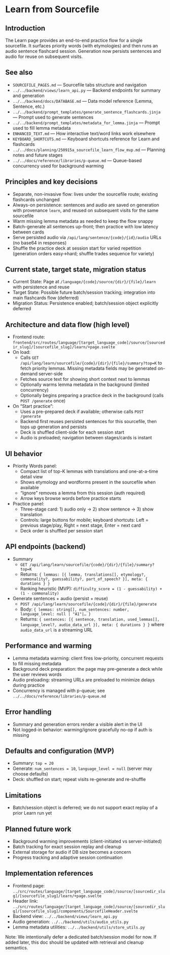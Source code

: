 # Learn from Sourcefile

## Introduction

The Learn page provides an end-to-end practice flow for a single sourcefile. It surfaces priority words (with etymologies) and then runs an audio sentence flashcard session. Generation now persists sentences and audio for reuse on subsequent visits.

## See also

- `SOURCEFILE_PAGES.md` — Sourcefile tabs structure and navigation
- `../../backend/views/learn_api.py` — Backend endpoints for summary and generation
- `../../backend/docs/DATABASE.md` — Data model reference (Lemma, Sentence, etc.)
- `../../backend/prompt_templates/generate_sentence_flashcards.jinja` — Prompt used to generate sentences
- `../../backend/prompt_templates/metadata_for_lemma.jinja` — Prompt used to fill lemma metadata
- `ENHANCED_TEXT.md` — How interactive text/word links work elsewhere
- `KEYBOARD_SHORTCUTS.md` — Keyboard shortcuts reference for Learn and flashcards
- `../../docs/planning/250915a_sourcefile_learn_flow_mvp.md` — Planning notes and future stages
 - `../../docs/reference/libraries/p-queue.md` — Queue-based concurrency used for background warming

## Principles and key decisions

- Separate, non-invasive flow: lives under the sourcefile route; existing flashcards unchanged
- Always-on persistence: sentences and audio are saved on generation with provenance `learn`, and reused on subsequent visits for the same sourcefile
- Warm missing lemma metadata as needed to keep the flow snappy
- Batch-generate all sentences up-front; then practice with low latency between cards
- Serve persisted audio via `/api/lang/sentence/{code}/{id}/audio` URLs (no base64 in responses)
- Shuffle the practice deck at session start for varied repetition (generation orders easy→hard; shuffle trades sequence for variety)

## Current state, target state, migration status

- Current State: Page at `/language/{code}/source/{dir}/{file}/learn` with persistence and reuse
- Target State: Possible future batch/session tracking; integration into main flashcards flow (deferred)
- Migration Status: Persistence enabled; batch/session object explicitly deferred

## Architecture and data flow (high level)

- Frontend route: `frontend/src/routes/language/[target_language_code]/source/[sourcedir_slug]/[sourcefile_slug]/learn/+page.svelte`
- On load:
  - Calls `GET /api/lang/learn/sourcefile/{code}/{dir}/{file}/summary?top=K` to fetch priority lemmas. Missing metadata fields may be generated on-demand server-side
  - Fetches source text for showing short context next to lemmas
  - Optionally warms lemma metadata in the background (limited concurrency)
  - Optionally begins preparing a practice deck in the background (calls `POST /generate` once)
- On “Start practice”:
  - Uses a pre-prepared deck if available; otherwise calls `POST /generate`
  - Backend first reuses persisted sentences for this sourcefile, then tops up generation and persists
  - Deck is shuffled client-side for each session start
  - Audio is preloaded; navigation between stages/cards is instant

## UI behavior

- Priority Words panel:
  - Compact list of top-K lemmas with translations and one-at-a-time detail view
  - Shows etymology and wordforms present in the sourcefile when available
  - “Ignore” removes a lemma from this session (auth required)
  - Arrow keys browse words before practice starts
- Practice panel:
  - Three-stage card: 1) audio only → 2) show sentence → 3) show translation
  - Controls: large buttons for mobile; keyboard shortcuts: Left = previous stage/play, Right = next stage, Enter = next card
  - Deck order is shuffled per session start

## API endpoints (backend)

- Summary
  - `GET /api/lang/learn/sourcefile/{code}/{dir}/{file}/summary?top=K`
  - Returns: `{ lemmas: [{ lemma, translations[], etymology?, commonality?, guessability?, part_of_speech? }], meta: { durations } }`
  - Ranking heuristic (MVP): `difficulty_score = (1 - guessability) + (1 - commonality)`
- Generate sentences + audio (persist + reuse)
  - `POST /api/lang/learn/sourcefile/{code}/{dir}/{file}/generate`
  - Body: `{ lemmas: string[], num_sentences: number, language_level: null | "A1"|… }`
  - Returns: `{ sentences: [{ sentence, translation, used_lemmas[], language_level?, audio_data_url }], meta: { durations } }` where `audio_data_url` is a streaming URL

## Performance and warming

- Lemma metadata warming: client fires low-priority, concurrent requests to fill missing metadata
- Background deck preparation: the page may pre-generate a deck while the user reviews words
- Audio preloading: streaming URLs are preloaded to minimize delays during practice
 - Concurrency is managed with p-queue; see `../../docs/reference/libraries/p-queue.md`

## Error handling

- Summary and generation errors render a visible alert in the UI
- Not logged-in behavior: warming/ignore gracefully no-op if auth is missing

## Defaults and configuration (MVP)

- Summary: `top = 20`
- Generate: `num_sentences = 10`, `language_level = null` (server may choose defaults)
- Deck: shuffled on start; repeat visits re-generate and re-shuffle

## Limitations

- Batch/session object is deferred; we do not support exact replay of a prior Learn run yet

## Planned future work

- Background warming improvements (client-initiated vs server-initiated)
- Batch tracking for exact session replay and cleanup
- External storage for audio if DB size becomes a concern
- Progress tracking and adaptive session continuation

## Implementation references

- Frontend page: `../src/routes/language/[target_language_code]/source/[sourcedir_slug]/[sourcefile_slug]/learn/+page.svelte`
- Header link: `../src/routes/language/[target_language_code]/source/[sourcedir_slug]/[sourcefile_slug]/components/SourcefileHeader.svelte`
- Backend view: `../../backend/views/learn_api.py`
- Audio generation: `../../backend/utils/audio_utils.py`
- Lemma metadata utilities: `../../backend/utils/store_utils.py`

Note: We intentionally defer a dedicated batch/session model for now. If added later, this doc should be updated with retrieval and cleanup semantics.
